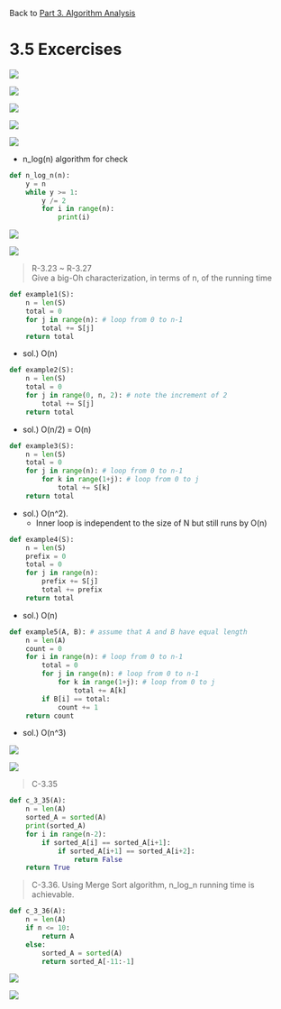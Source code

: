 
<div>
    <p>
        Back to <a href="https://github.com/JoonHyeok-hozy-Kim/datastructure_and_algorithm_in_python/blob/main/Part3_Algorithm_Analysis/part3_algorithm_analysis.md">Part 3. Algorithm Analysis</a>
    </p>
</div>

# 3.5 Excercises

<p align="start">
<img src="https://github.com/JoonHyeok-hozy-Kim/datastructure_and_algorithm_in_python/blob/main/Part3_Algorithm_Analysis/3.5_sol_1.jpg"></img><br/>
</p>
<p align="start">
<img src="https://github.com/JoonHyeok-hozy-Kim/datastructure_and_algorithm_in_python/blob/main/Part3_Algorithm_Analysis/3.5_sol_2.jpg"></img><br/>
</p>
<p align="start">
<img src="https://github.com/JoonHyeok-hozy-Kim/datastructure_and_algorithm_in_python/blob/main/Part3_Algorithm_Analysis/3.5_sol_3.jpg"></img><br/>
</p>
<p align="start">
<img src="https://github.com/JoonHyeok-hozy-Kim/datastructure_and_algorithm_in_python/blob/main/Part3_Algorithm_Analysis/3.5_sol_4.jpg"></img><br/>
</p>
<p align="start">
<img src="https://github.com/JoonHyeok-hozy-Kim/datastructure_and_algorithm_in_python/blob/main/Part3_Algorithm_Analysis/3.5_sol_5.png"></img><br/>
</p>

* n_log(n) algorithm for check

```python
def n_log_n(n):
    y = n
    while y >= 1:
        y /= 2
        for i in range(n):
            print(i)
```

<p align="start">
<img src="https://github.com/JoonHyeok-hozy-Kim/datastructure_and_algorithm_in_python/blob/main/Part3_Algorithm_Analysis/3.5_sol_6.png"></img><br/>
</p>
<p align="start">
<img src="https://github.com/JoonHyeok-hozy-Kim/datastructure_and_algorithm_in_python/blob/main/Part3_Algorithm_Analysis/3.5_sol_7.png"></img><br/>
</p>

> R-3.23 ~ R-3.27   
> Give a big-Oh characterization, in terms of n, of the running time
```python
def example1(S):
    n = len(S)
    total = 0
    for j in range(n): # loop from 0 to n-1
        total += S[j]
    return total
```
* sol.) O(n)

```python
def example2(S):
    n = len(S)
    total = 0
    for j in range(0, n, 2): # note the increment of 2
        total += S[j]
    return total
```
* sol.) O(n/2) = O(n)

```python
def example3(S):
    n = len(S)
    total = 0
    for j in range(n): # loop from 0 to n-1
        for k in range(1+j): # loop from 0 to j
            total += S[k]
    return total
```
* sol.) O(n^2). 
  * Inner loop is independent to the size of N but still runs by O(n)

```python
def example4(S):
    n = len(S)
    prefix = 0
    total = 0
    for j in range(n):
        prefix += S[j]
        total += prefix
    return total
```
* sol.) O(n)

```python
def example5(A, B): # assume that A and B have equal length
    n = len(A)
    count = 0
    for i in range(n): # loop from 0 to n-1
        total = 0
        for j in range(n): # loop from 0 to n-1
            for k in range(1+j): # loop from 0 to j
                total += A[k]
        if B[i] == total:
            count += 1
    return count
```
* sol.) O(n^3)

<p align="start">
<img src="https://github.com/JoonHyeok-hozy-Kim/datastructure_and_algorithm_in_python/blob/main/Part3_Algorithm_Analysis/3.5_sol_8.png"></img><br/>
</p>
<p align="start">
<img src="https://github.com/JoonHyeok-hozy-Kim/datastructure_and_algorithm_in_python/blob/main/Part3_Algorithm_Analysis/3.5_sol_9.png"></img><br/>
</p>

> C-3.35
```python
def c_3_35(A):
    n = len(A)
    sorted_A = sorted(A)
    print(sorted_A)
    for i in range(n-2):
        if sorted_A[i] == sorted_A[i+1]:
            if sorted_A[i+1] == sorted_A[i+2]:
                return False
    return True
```
> C-3.36. Using Merge Sort algorithm, n_log_n running time is achievable.
```python
def c_3_36(A):
    n = len(A)
    if n <= 10:
        return A
    else:
        sorted_A = sorted(A)
        return sorted_A[-11:-1]
```

<p align="start">
<img src="https://github.com/JoonHyeok-hozy-Kim/datastructure_and_algorithm_in_python/blob/main/Part3_Algorithm_Analysis/3.5_sol_10.png"></img><br/>
</p>
<p align="start">
<img src="https://github.com/JoonHyeok-hozy-Kim/datastructure_and_algorithm_in_python/blob/main/Part3_Algorithm_Analysis/3.5_sol_11.png"></img><br/>
</p>